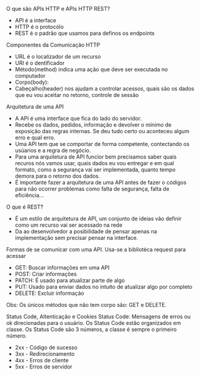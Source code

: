 O que são APIs HTTP e APIs HTTP REST?

- API é a interface
- HTTP é o protocólo
- REST é o padrão que usamos para definos os endpoints

Componentes da Comunicação HTTP

- URL é o localizador de um recurso
- URI é o dentificador
- Método(method) indica uma ação que deve ser executada no computador
- Corpo(body):
- Cabeçalho(header) nos ajudam a controlar acessos, quais são os dados que eu vou aceitar no retorno, controle de sessão

Arquitetura de uma API

- A API é uma interface que fica do lado do servidor.
- Recebe os dados, pedidos, informação e devolver o mínimo de exposição das regras internas. Se deu tudo certo ou aconteceu algum erro e qual erro.
- Uma API tem que se comportar de forma competente, contectando os usúarios e a regra de negócio.
- Para uma arquitetura de API funcior bem precisamos saber quais recuros nós vamos usar, quais dados eu vou entregar e em qual formato, como a segurança vai ser implementada, quanto tempo demora para o retorno dos dados.
- É importante fazer a arquitetura de uma API antes de fazer o códigos para não ocorrer problemas como falta de segurança, falta de eficiência...

O que é REST?

- É um estilo de arquitetura de API, um conjunto de ideias vão definir como um recurso vai ser acessado na rede
- Da ao desenvolvedor a posibilidade de pensar apenas na implementação sem precisar pensar na interface.

Formas de se comunicar com uma API. Usa-se a bibliotéca request para acessar

- GET: Buscar informações em uma API
- POST: Criar informações
- PATCH: É usado para atualizar parte de algo
- PUT: Usado para enviar dados no intuíto de atualizar algo por completo
- DELETE: Excluir informação

Obs: Os únicos métodos que não tem corpo são: GET e DELETE.

Status Code, Altenticação e Cookies
Status Code: Mensagens de erros ou ok direcionadas para o usuário. Os Status Code estão organizados em classe.
Os Status Code são 3 números, a classe é sempre o primeiro número.
- 2xx - Código de sucesso
- 3xx - Redirecionamento
- 4xx - Erros de cliente
- 5xx - Erros de servidor












